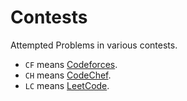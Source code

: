 # Contests

Attempted Problems in various contests.

- `CF` means [Codeforces](https://codeforces.com/profile/jaswanthsngp).
- `CH` means [CodeChef](https://codechef.com/users/jaswanthsngp).
- `LC` means [LeetCode](https://leetcode.com/jaswanthsngp).
